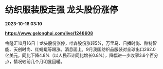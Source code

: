 # 纺织服装股走强 龙头股份涨停

**2023-10-16 03:10**

**https://www.gelonghui.com/live/1248608**

格隆汇10月16日｜龙头股份涨停，哈森股份涨超5%，万里马、日播时尚、酷特智能、天创时尚、红蜻蜓等跟涨。消息面上，9月我国纺织品服装对全球出口262.0亿美元，同比下降4.8%（以人民币计同比增长0.8%），降幅进一步收窄3.6个百分点，情况较前几个月明显回暖。